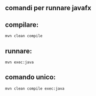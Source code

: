 ## comandi per runnare javafx

## compilare: 
    mvn clean compile

## runnare:
    mvn exec:java

## comando unico:
    mvn clean compile exec:java
